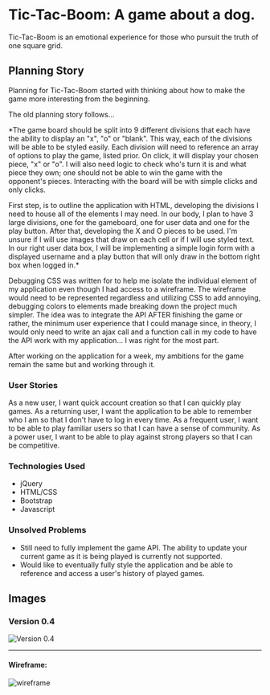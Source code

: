 # Tic-Tac-Boom: A game about a dog.

Tic-Tac-Boom is an emotional experience for those who pursuit the truth of one square grid.

## Planning Story

Planning for Tic-Tac-Boom started with thinking about how to make the game more interesting from the beginning.

The old planning story follows...

*The game board should be split into 9 different divisions that each have the ability to display an "x", "o" or "blank". This way, each of the divisions will be able to be styled easily. Each division will need to reference an array of options to play the game, listed prior. On click, it will display your chosen piece, "x" or "o". I will also need logic to check who's turn it is and what piece they own; one should not be able to win the game with the opponent's pieces. Interacting with the board will be with simple clicks and only clicks.

First step, is to outline the application with HTML, developing the divisions I need to house all of the elements I may need. In our body, I plan to have 3 large divisions, one for the gameboard, one for user data and one for the play button. After that, developing the X and O pieces to be used. I'm unsure if I will use images that draw on each cell or if I will use styled text. In our right user data box, I will be implementing a simple login form with a displayed username and a play button that will only draw in the bottom right box when logged in.*

Debugging CSS was written for to help me isolate the individual element of my application even though I had access to a wireframe. The wireframe would need to be represented regardless and utilizing CSS to add annoying, debugging colors to elements made breaking down the project much simpler. The idea was to integrate the API AFTER finishing the game or rather, the minimum user experience that I could manage since, in theory, I would only need to write an ajax call and a function call in my code to have the API work with my application... I was right for the most part.

After working on the application for a week, my ambitions for the game remain the same but and working through it.

### User Stories

As a new user, I want quick account creation so that I can quickly play games. As a returning user, I want the application to be able to remember who I am so that I don't have to log in every time. As a frequent user, I want to be able to play familiar users so that I can have a sense of community. As a power user, I want to be able to play against strong players so that I can be competitive.

### Technologies Used

- jQuery
- HTML/CSS
- Bootstrap
- Javascript

### Unsolved Problems

- Still need to fully implement the game API. The ability to update your current game as it is being played is currently not supported.
- Would like to eventually fully style the application and be able to reference and access a user's history of played games.

## Images
### Version 0.4
![Version 0.4](https://i.imgur.com/eRN35pZ.png)

---

#### Wireframe:
![wireframe](https://raw.git.generalassemb.ly/domorinoro/project-planning-wireframes-study/response/project_1_wireframes/tttWireframe.jpg?token=AAAH6GQA3L736KRIQRHTCG274AHZO)
